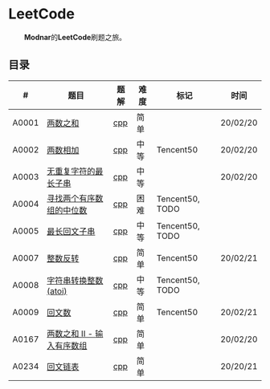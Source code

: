 # LeetCode

&#160; &#160; &#160; &#160; **Modnar**的**LeetCode**刷题之旅。



## 目录

|   #   | 题目 | 题解 | 难度 | 标记 | 时间 |
| ----- | ---- | ---- | ---- | ---- | ---- |
| A0001 | [两数之和](https://leetcode-cn.com/problems/two-sum/) | [cpp](./A0001/main.cpp) | 简单 | | 20/02/20 |
| A0002 | [两数相加](https://leetcode-cn.com/problems/add-two-numbers/) | [cpp](./A0002/main.cpp) | 中等 | Tencent50 | 20/02/20 |
| A0003 | [无重复字符的最长子串](https://leetcode-cn.com/problems/longest-substring-without-repeating-characters) | [cpp](./A0003/main.cpp) | 中等 | | 20/02/20 |
| A0004 | [寻找两个有序数组的中位数](https://leetcode-cn.com/problems/median-of-two-sorted-arrays/comments/) | [cpp](./A0004/main.cpp) | 困难 | Tencent50, TODO | |
| A0005 | [最长回文子串](https://leetcode-cn.com/problems/longest-palindromic-substring/) | [cpp](./A0005/main.cpp) | 中等 | Tencent50, TODO | | |
| A0007 | [整数反转](https://leetcode-cn.com/problems/reverse-integer) | [cpp](./A0007/main.cpp) | 简单 | Tencent50 | 20/02/21 |
| A0008 | [字符串转换整数 (atoi)](https://leetcode-cn.com/problems/string-to-integer-atoi/) | [cpp](./A0008/main.cpp) | 中等 | Tencent50, TODO | |
| A0009 | [回文数](https://leetcode-cn.com/problems/palindrome-number/) | [cpp](./A0009/main.cpp) | 简单 | Tencent50 | 20/02/21 |
| A0167 | [两数之和 II - 输入有序数组](https://leetcode-cn.com/problems/two-sum-ii-input-array-is-sorted) | [cpp](./A0167/main.cpp) | 简单 | | 20/02/20 |
| A0234 | [回文链表](https://leetcode-cn.com/problems/palindrome-linked-list/) | [cpp](./A0234/main.cpp) | 简单 | | 20/20/21 |

